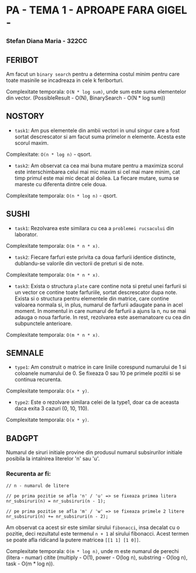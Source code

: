 # PA - TEMA 1 - APROAPE FARA GIGEL -
### Stefan Diana Maria - 322CC

## FERIBOT
Am facut un `binary search` pentru a determina costul minim pentru care toate masinile se incadreaza in cele k feriborturi. 

Complexitate temporala: `O(N * log sum)`, unde sum este suma elementelor din vector. (PossibleResult - O(N), BinarySearch - O(N * log sum))

## NOSTORY
- `task1`: 
Am pus elementele din ambii vectori in unul singur care a fost sortat descrescator si am facut suma primelor n elemente. Acesta este scorul maxim.

Complexitate: `O(n * log n)` - qsort.
- `task2`: 
Am observat ca cea mai buna mutare pentru a maximiza scorul este interschimbarea celui mai mic maxim si cel mai mare minim, cat timp primul este mai mic decat al doilea. La fiecare mutare, suma se mareste cu diferenta dintre cele doua.

Complexitate temporala: `O(n * log n)` - qsort.

## SUSHI
- `task1`:
Rezolvarea este similara cu cea a `problemei rucsacului` din laborator.

Complexitate temporala: `O(m * n * x)`.

- `task2`: 
Fiecare farfuri este privita ca doua farfurii identice distincte, dublandu-se valorile din vectorii de preturi si de note.

Complexitate temporala: `O(m * n * x)`.

- `task3`: 
Exista o structura `plate` care contine nota si pretul unei farfurii si un vector ce contine toate farfuriile, sortat descrescator dupa note.
Exista si o structura pentru elementele din matrice, care contine valoarea normala si, in plus, numarul de farfurii adaugate pana in acel moment. In momentul in care  numarul de farfurii a ajuns la n, nu se mai adauga o noua farfurie. In rest, rezolvarea este asemanatoare cu cea din subpunctele anterioare.

Complexitate temporala: `O(m * n * x)`.

## SEMNALE
- `type1`:
Am construit o matrice in care liniile corespund numarului de 1 si coloanele numarului de 0. Se fixeaza 0 sau 10 pe primele pozitii si se continua recurenta.

Complexitate temporala: `O(x * y)`.

- `type2`:
Este o rezolvare similara celei de la type1, doar ca de aceasta daca exita 3 cazuri (0, 10, 110).

Complexitate temporala: `O(x * y)`.

## BADGPT
Numarul de siruri initiale provine din produsul numarul subsirurilor initiale posibila la intalnirea literelor 'n' sau 'u'.

### Recurenta ar fi: 
    // n - numarul de litere

    // pe prima pozitie se afla 'n' / 'u' => se fixeaza primea litera
    nr_subsiruri(n) = nr_subsiruri(n - 1);

    // pe prima pozitie se afla 'm' / 'w' => se fixeaza primele 2 litere
    nr_subsiruri(n) += nr_subsiruri(n - 2);

Am observat ca acest sir este similar sirului `fibonacci`, insa decalat cu o pozitie, deci rezultatul este termenul `n + 1` al sirului fibonacci.
Acest termen se poate afla ridicand la putere matricea `[[1 1] [1 0]]`.

Complexitate temporala: `O(m * log n)`, unde m este numarul de perechi (litera - numar) citite (multiply - O(1), power - O(log n), substring - O(log n), task - O(m * log n)).
